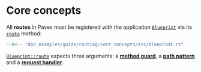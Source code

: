 # Core concepts

All **routes** in Pavex must be registered with the application [`Blueprint`][Blueprint] via
its [`route`][Blueprint::route] method:

```rust hl_lines="6"
--8<-- "doc_examples/guide/routing/core_concepts/src/blueprint.rs"
```

[`Blueprint::route`][Blueprint::route] expects three arguments: a [**method guard**](method_guards.md), a [**path pattern**](path_patterns.md) and a [**request
handler**](request_handlers.md).

[Blueprint]: ../../api_reference/pavex/blueprint/struct.Blueprint.html
[Blueprint::route]: ../../api_reference/pavex/blueprint/struct.Blueprint.html#method.route
